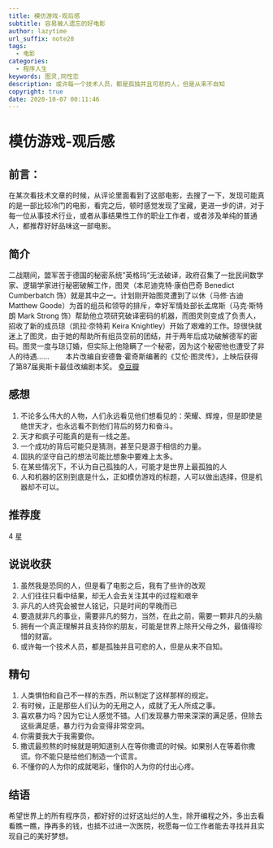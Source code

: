 ```yaml
---
title: 模仿游戏-观后感
subtitle: 容易被人遗忘的好电影
author: lazytime
url_suffix: note28
tags:
  - 电影
categories:
  - 程序人生
keywords: 图灵,同性恋
description: 或许每一个技术人员，都是孤独并且可悲的人，但是从来不自知
copyright: true
date: 2020-10-07 00:11:46
---
```


# 模仿游戏-观后感

## 前言：

​	在某次看技术文章的时候，从评论里面看到了这部电影，去搜了一下，发现可能真的是一部比较冷门的电影，看完之后，顿时感觉发现了宝藏，更进一步的讲，对于每一位从事技术行业，或者从事结果性工作的职业工作者，或者涉及单纯的普通人，都推荐好好品味这一部电影。

<!-- more -->

## 简介

二战期间，盟军苦于德国的秘密系统”英格玛“无法破译，政府召集了一批民间数学家、逻辑学家进行秘密破解工作，图灵（本尼迪克特·康伯巴奇 Benedict Cumberbatch 饰）就是其中之一。计划刚开始图灵遭到了以休（马修·古迪 Matthew Goode）为首的组员和领导的排斥，幸好军情处部长孟席斯（马克·斯特朗 Mark Strong 饰）帮助他立项研究破译密码的机器，而图灵则变成了负责人，招收了新的成员琼（凯拉·奈特莉 Keira Knightley）开始了艰难的工作。琼很快就迷上了图灵，由于她的帮助所有组员空前的团结，并于两年后成功破解德军的密码。图灵一度与琼订婚，但实际上他隐瞒了一个秘密，因为这个秘密他也遭受了非人的待遇……
　　本片改编自安德鲁·霍奇斯编著的《艾伦·图灵传》，上映后获得了第87届奥斯卡最佳改编剧本奖。 [©豆瓣](https://movie.douban.com/help/movie#t0-qs)

## 感想

1. 不论多么伟大的人物，人们永远看见他们想看见的：荣耀、辉煌，但是即使是绝世天才，也永远看不到他们背后的努力和奋斗。
2. 天才和疯子可能真的是有一线之差。
3. 一个成功的背后可能只是猜测，甚至只是源于相信的力量。
4. 固执的坚守自己的想法可能比想象中要难上太多。
5. 在某些情况下，不认为自己孤独的人，可能才是世界上最孤独的人
6. 人和机器的区别到底是什么，正如模仿游戏的标题，人可以做出选择，但是机器却不可以。

## 推荐度

4 星

## 说说收获

1. 虽然我是恐同的人，但是看了电影之后，我有了些许的改观
2. 人们往往只看中结果，却无人会去关注其中的过程和艰辛
3. 非凡的人终究会被世人铭记，只是时间的早晚而已
4. 要造就非凡的事业，需要非凡的努力，当然，在此之前，需要一颗非凡的头脑
5. 拥有一个真正理解并且支持你的朋友，可能是世界上除开父母之外，最值得珍惜的财富。
6. 或许每一个技术人员，都是孤独并且可悲的人，但是从来不自知。

## 精句

1. 人类惧怕和自己不一样的东西，所以制定了这样那样的规定。
2. 有时候，正是那些人们认为的无用之人，成就了无人所成之事。
3. 喜欢暴力吗？因为它让人感觉不错。人们发现暴力带来深深的满足感，但除去这些满足感，暴力行为会变得非常空洞。
4. 你需要我大于我需要你。
5. 撒谎最煎熬的时候就是明知道别人在等你撒谎的时候。如果别人在等着你撒谎。你不能只是给他们制造一个谎言。
6. 不懂你的人为你的成就喝彩，懂你的人为你的付出心疼。

## 结语

希望世界上的所有程序员，都好好的过好这灿烂的人生，除开编程之外，多出去看看瞧一瞧，挣再多的钱，也抵不过进一次医院，祝愿每一位工作者能去寻找并且实现自己的美好梦想。


